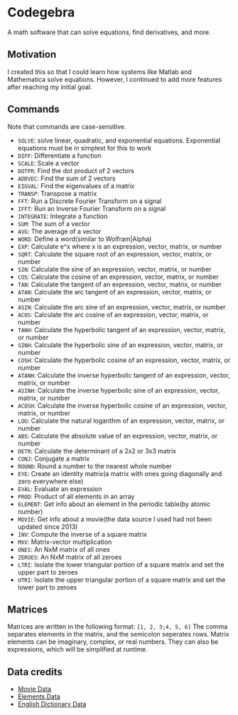 # Codegebra
A math software that can solve equations, find derivatives, and more.
## Motivation
I created this so that I could learn how systems like Matlab and Mathematica solve equations. However, I continued
to add more features after reaching my initial goal.
## Commands
Note that commands are case-sensitive.
 - ```SOLVE```: solve linear, quadratic, and exponential equations. Exponential equations must be in simplest for this to work
 - ```DIFF```: Differentiate a function
 - ```SCALE```: Scale a vector
 - ```DOTPR```: Find the dot product of 2 vectors
 - ```ADDVEC```: Find the sum of 2 vectors
 - ```EIGVAL```: Find the eigenvalues of a matrix
 - ```TRANSP```: Transpose a matrix
 - ```FFT```: Run a Discrete Fourier Transform on a signal
 - ```IFFT```: Run an Inverse Fourier Transform on a signal
 - ```INTEGRATE```: Integrate a function
 - ```SUM```: The sum of a vector
 - ```AVG```: The average of a vector
 - ```WORD```: Define a word(similar to Wolfram|Alpha)
 - ```EXP```: Calculate e^x where x is an expression, vector, matrix, or number
 - ```SQRT```: Calculate the square root of an expression, vector, matrix, or number
 - ```SIN```: Calculate the sine of an expression, vector, matrix, or number
 - ```COS```: Calculate the cosine of an expression, vector, matrix, or number
 - ```TAN```: Calculate the tangent of an expression, vector, matrix, or number
 - ```ATAN```: Calculate the arc tangent of an expression, vector, matrix, or number
 - ```ASIN```: Calculate the arc sine of an expression, vector, matrix, or number
 - ```ACOS```: Calculate the arc cosine of an expression, vector, matrix, or number
 - ```TANH```: Calculate the hyperbolic tangent of an expression, vector, matrix, or number
 - ```SINH```: Calculate the hyperbolic sine of an expression, vector, matrix, or number
 - ```COSH```: Calculate the hyperbolic cosine of an expression, vector, matrix, or number
 - ```ATANH```: Calculate the inverse hyperbolic tangent of an expression, vector, matrix, or number
 - ```ASINH```: Calculate the inverse hyperbolic sine of an expression, vector, matrix, or number
 - ```ACOSH```: Calculate the inverse hyperbolic cosine of an expression, vector, matrix, or number
 - ```LOG```: Calculate the natural logarithm of an expression, vector, matrix, or number
 - ```ABS```: Calculate the absolute value of an expression, vector, matrix, or number
 - ```DETR```: Calculate the determinant of a 2x2 or 3x3 matrix
 - ```CONJ```: Conjugate a  matrix
 - ```ROUND```: Round a number to the nearest whole number
 - ```EYE```: Create an identity matrix(a matrix with ones going diagonally and zero everywhere else)
 - ```EVAL```: Evaluate an expression
 - ```PROD```: Product of all elements in an array
 - ```ELEMENT```: Get info about an element in the periodic table(by atomic number)
 - ```MOVIE```: Get info about a movie(the data source I used had not been updated since 2013)
 - ```INV```: Compute the inverse of a square matrix
 - ```MXV```: Matrix-vector multiplication
 - ```ONES```: An NxM matrix of all ones
 - ```ZEROES```: An NxM matrix of all zeroes
 - ```LTRI```: Isolate the lower triangular portion of a square matrix and set the upper part to zeroes
 - ```UTRI```: Isolate the upper triangular portion of a square matrix and set the lower part to zeroes
## Matrices
Matrices are written in the following format:
```[1, 2, 3;4, 5, 6]```
The comma separates elements in the matrix, and the semicolon seperates rows. Matrix elements can be imaginary, complex, or real numbers. They can also be expressions, which will be simplified at runtime.
## Data credits
 - [Movie Data](https://github.com/reisanar/datasets/blob/master/HollywoodMovies.csv)
 - [Elements Data](https://gist.github.com/GoodmanSciences/c2dd862cd38f21b0ad36b8f96b4bf1ee)
 - [English Dictionary Data](https://github.com/benjihillard/English-Dictionary-Database)